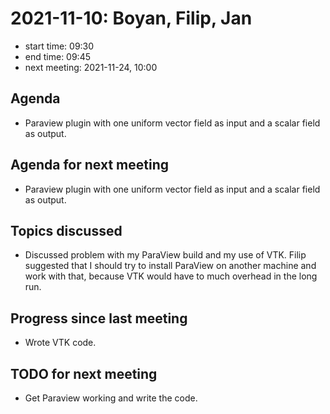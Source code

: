 # 2021-11-10: Boyan, Filip, Jan

* start time: 09:30
* end time: 09:45
* next meeting: 2021-11-24, 10:00

## Agenda

* Paraview plugin with one uniform vector field as input and a scalar field as output.

## Agenda for next meeting

* Paraview plugin with one uniform vector field as input and a scalar field as output.

## Topics discussed

* Discussed problem with my ParaView build and my use of VTK. Filip suggested that I should try to install ParaView on another machine and work with that, because VTK would have to much overhead in the long run.

## Progress since last meeting

* Wrote VTK code.

## TODO for next meeting

* Get Paraview working and write the code.